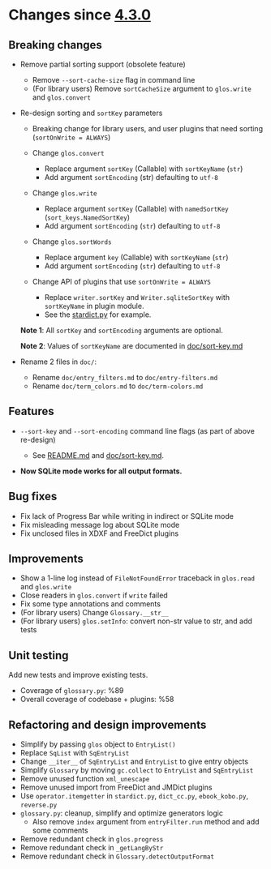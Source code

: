# Changes since [4.3.0](./4.3.0.md)

## Breaking changes

- Remove partial sorting support (obsolete feature)

  - Remove `--sort-cache-size` flag in command line
  - (For library users) Remove `sortCacheSize` argument to `glos.write` and `glos.convert`

- Re-design sorting and `sortKey` parameters

  - Breaking change for library users, and user plugins that need sorting (`sortOnWrite = ALWAYS`)

  - Change `glos.convert`

    - Replace argument `sortKey` (Callable) with `sortKeyName` (`str`)
    - Add argument `sortEncoding` (str) defaulting to `utf-8`

  - Change `glos.write`

    - Replace argument `sortKey` (Callable) with `namedSortKey` (`sort_keys.NamedSortKey`)
    - Add argument `sortEncoding` (`str`) defaulting to `utf-8`

  - Change `glos.sortWords`

    - Replace argument `key` (Callable) with `sortKeyName` (`str`)
    - Add argument `sortEncoding` (`str`) defaulting to `utf-8`

  - Change API of plugins that use `sortOnWrite = ALWAYS`

    - Replace `writer.sortKey` and `Writer.sqliteSortKey` with `sortKeyName` in plugin module.
    - See the [stardict.py](https://github.com/ilius/pyglossary/blob/86eb03d/pyglossary/plugins/stardict.py#L30) for example.

  **Note 1**: All `sortKey` and `sortEncoding` arguments are optional.

  **Note 2**: Values of `sortKeyName` are documented in [doc/sort-key.md](../sort-key.md)

- Rename 2 files in `doc/`:

  - Rename `doc/entry_filters.md` to `doc/entry-filters.md`
  - Rename `doc/term_colors.md` to `doc/term-colors.md`

## Features

- `--sort-key` and `--sort-encoding` command line flags (as part of above re-design)

  - See [README.md](../../README.md#sorting) and [doc/sort-key.md](../sort-key.md).

- **Now SQLite mode works for all output formats.**

## Bug fixes

- Fix lack of Progress Bar while writing in indirect or SQLite mode
- Fix misleading message log about SQLite mode
- Fix unclosed files in XDXF and FreeDict plugins

## Improvements

- Show a 1-line log instead of `FileNotFoundError` traceback in `glos.read` and `glos.write`
- Close readers in `glos.convert` if `write` failed
- Fix some type annotations and comments
- (For library users) Change `Glossary.__str__`
- (For library users) `glos.setInfo`: convert non-str value to str, and add tests

## Unit testing

Add new tests and improve existing tests.

- Coverage of `glossary.py`: %89
- Overall coverage of codebase + plugins: %58

## Refactoring and design improvements

- Simplify by passing `glos` object to `EntryList()`
- Replace `SqList` with `SqEntryList`
- Change `__iter__` of `SqEntryList` and `EntryList` to give entry objects
- Simplify `Glossary` by moving `gc.collect` to `EntryList` and `SqEntryList`
- Remove unused function `xml_unescape`
- Remove unused import from FreeDict and JMDict plugins
- Use `operator.itemgetter` in `stardict.py`, `dict_cc.py`, `ebook_kobo.py`, `reverse.py`
- `glossary.py`: cleanup, simplify and optimize generators logic
  - Also remove `index` argument from `entryFilter.run` method and add some comments
- Remove redundant check in `glos.progress`
- Remove redundant check in `_getLangByStr`
- Remove redundant check in `Glossary.detectOutputFormat`
